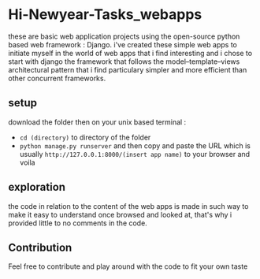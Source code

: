 # Hi-Newyear-Tasks_webapps
these are basic web application projects using the open-source python based web framework : Django.
i've created these simple web apps to initiate myself in the world of web apps that i find interesting and i chose to start with django the framework that follows the model–template–views architectural pattern that i find particulary simpler and more efficient than other concurrent frameworks.
## setup  
download the folder
then on your unix based terminal :
- `cd (directory)` to directory of the folder
- `python manage.py runserver` 
and then copy and paste the URL which is usually `http://127.0.0.1:8000/(insert app name)` to your browser and voila
## exploration 
the code in relation to the content of the web apps is made in such way to make it easy to understand once browsed and looked at, that's why i provided little to no comments in the code.
## Contribution
Feel free to contribute and play around with the code to fit your own taste
